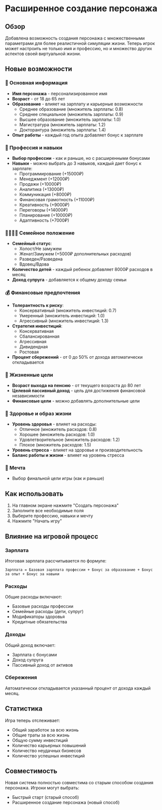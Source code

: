# Расширенное создание персонажа

## Обзор

Добавлена возможность создания персонажа с множественными параметрами для более реалистичной симуляции жизни. Теперь игрок может настроить не только имя и профессию, но и множество других аспектов своей виртуальной жизни.

## Новые возможности

### 👤 Основная информация
- **Имя персонажа** - персонализированное имя
- **Возраст** - от 18 до 65 лет
- **Образование** - влияет на зарплату и карьерные возможности
  - Среднее образование (множитель зарплаты: 0.8)
  - Среднее специальное (множитель зарплаты: 0.9)
  - Высшее образование (множитель зарплаты: 1.0)
  - Магистратура (множитель зарплаты: 1.2)
  - Докторантура (множитель зарплаты: 1.4)
- **Опыт работы** - каждый год опыта добавляет бонус к зарплате

### 💼 Профессия и навыки
- **Выбор профессии** - как и раньше, но с расширенными бонусами
- **Навыки** - можно выбрать до 3 навыков, каждый дает бонус к зарплате:
  - Программирование (+15000₽)
  - Менеджмент (+12000₽)
  - Продажи (+10000₽)
  - Аналитика (+13000₽)
  - Коммуникация (+8000₽)
  - Финансовая грамотность (+11000₽)
  - Креативность (+9000₽)
  - Переговоры (+14000₽)
  - Планирование (+10000₽)
  - Адаптивность (+7000₽)

### 👨‍👩‍👧‍👦 Семейное положение
- **Семейный статус**:
  - Холост/Не замужем
  - Женат/Замужем (+5000₽ дополнительных расходов)
  - Разведен/Разведена
  - Вдовец/Вдова
- **Количество детей** - каждый ребенок добавляет 8000₽ расходов в месяц
- **Доход супруга** - добавляется к общему доходу семьи

### 💰 Финансовые предпочтения
- **Толерантность к риску**:
  - Консервативный (множитель инвестиций: 0.7)
  - Умеренный (множитель инвестиций: 1.0)
  - Агрессивный (множитель инвестиций: 1.3)
- **Стратегия инвестиций**:
  - Консервативная
  - Сбалансированная
  - Агрессивная
  - Дивидендная
  - Ростовая
- **Процент сбережений** - от 0 до 50% от дохода автоматически откладывается

### 🎯 Жизненные цели
- **Возраст выхода на пенсию** - от текущего возраста до 80 лет
- **Целевой пассивный доход** - цель для достижения финансовой независимости
- **Финансовые цели** - можно добавлять дополнительные цели

### 🏥 Здоровье и образ жизни
- **Уровень здоровья** - влияет на расходы:
  - Отличное (множитель расходов: 0.8)
  - Хорошее (множитель расходов: 1.0)
  - Удовлетворительное (множитель расходов: 1.2)
  - Плохое (множитель расходов: 1.5)
- **Уровень стресса** - влияет на здоровье и производительность
- **Баланс работы и жизни** - влияет на уровень стресса

### 🌟 Мечта
- Выбор финальной цели игры (как и раньше)

## Как использовать

1. На главном экране нажмите "Создать персонажа"
2. Заполните все необходимые поля
3. Выберите профессию, навыки и мечту
4. Нажмите "Начать игру"

## Влияние на игровой процесс

### Зарплата
Итоговая зарплата рассчитывается по формуле:
```
Зарплата = Базовая зарплата профессии + Бонус за образование + Бонус за опыт + Бонус за навыки
```

### Расходы
Общие расходы включают:
- Базовые расходы профессии
- Семейные расходы (дети, супруг)
- Модификаторы здоровья
- Кредитные обязательства

### Доходы
Общий доход включает:
- Зарплата с бонусами
- Доход супруга
- Пассивный доход от активов

### Сбережения
Автоматически откладывается указанный процент от дохода каждый месяц.

## Статистика

Игра теперь отслеживает:
- Общий заработок за всю жизнь
- Общие траты за всю жизнь
- Общую сумму инвестиций
- Количество карьерных повышений
- Количество неудачных бизнесов
- Количество успешных инвестиций

## Совместимость

Новая система полностью совместима со старым способом создания персонажа. Игроки могут выбрать:
- Быстрый старт (старый способ)
- Расширенное создание персонажа (новый способ)